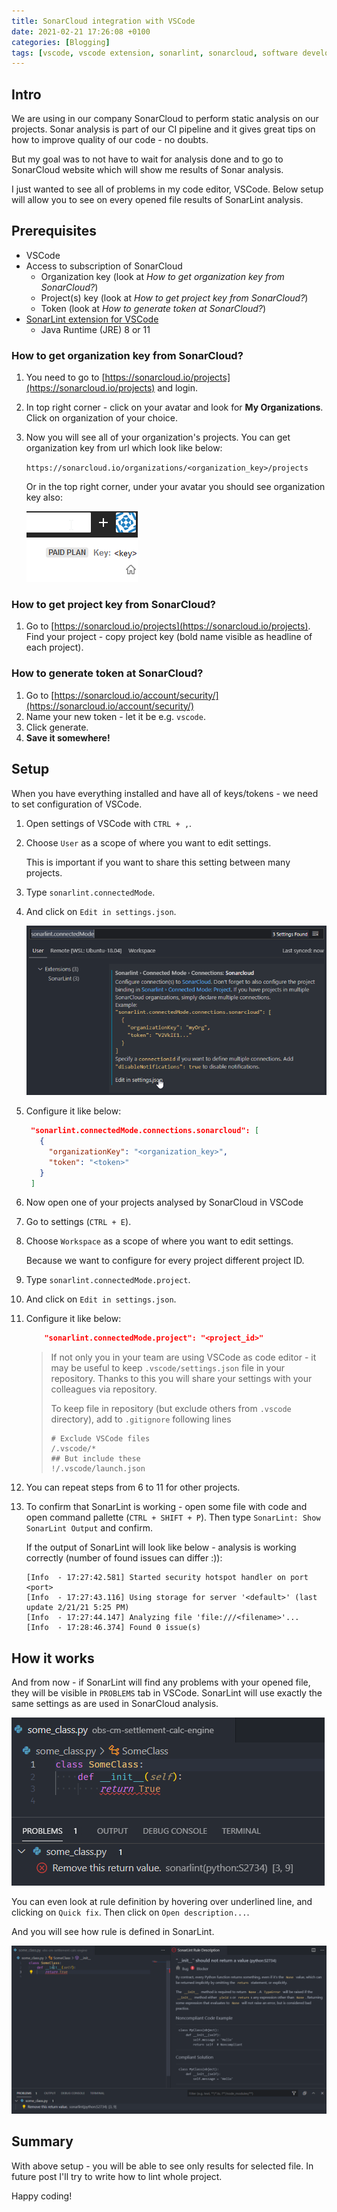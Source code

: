 ```yaml
---
title: SonarCloud integration with VSCode
date: 2021-02-21 17:26:08 +0100
categories: [Blogging]
tags: [vscode, vscode extension, sonarlint, sonarcloud, software development, programming]
---
```


## Intro

We are using in our company SonarCloud to perform static analysis on our projects.
Sonar analysis is part of our CI pipeline and it gives great tips on how to improve quality of our code - no doubts.

But my goal was to not have to wait for analysis done and to go to SonarCloud website which will show me results of Sonar analysis.

I just wanted to see all of problems in my code editor, VSCode. Below setup will allow you to see on every opened file results of SonarLint analysis.

## Prerequisites

- VSCode
- Access to subscription of SonarCloud
  - Organization key (look at *How to get organization key from SonarCloud?*)
  - Project(s) key (look at *How to get project key from SonarCloud?*)
  - Token (look at *How to generate token at SonarCloud?*)
- [SonarLint extension for VSCode](https://marketplace.visualstudio.com/items?itemName=SonarSource.sonarlint-vscode)
  - Java Runtime (JRE) 8 or 11

### How to get organization key from SonarCloud?

1. You need to go to [https://sonarcloud.io/projects](https://sonarcloud.io/projects) and login.
2. In top right corner - click on your avatar and look for **My Organizations**. Click on organization of your choice.
3. Now you will see all of your organization's projects. You can get organization key from url which look like below:

   `https://sonarcloud.io/organizations/<organization_key>/projects`

   Or in the top right corner, under your avatar you should see organization key also:

   ![Screenshot with organization key](/assets/img/sonarlint/organization_key.png)

### How to get project key from SonarCloud?

1. Go to [https://sonarcloud.io/projects](https://sonarcloud.io/projects). Find your project - copy project key (bold name visible as headline of each project).

### How to generate token at SonarCloud?

1. Go to [https://sonarcloud.io/account/security/](https://sonarcloud.io/account/security/)
2. Name your new token - let it be e.g. `vscode`.
3. Click generate.
4. **Save it somewhere!**

## Setup

When you have everything installed and have all of keys/tokens - we need to set configuration of VSCode.

1. Open settings of VSCode with `CTRL + ,`.
2. Choose `User` as a scope of where you want to edit settings.

   This is important if you want to share this setting between many projects.

3. Type `sonarlint.connectedMode`.
4. And click on `Edit in settings.json`.

   ![Screenshot with connectedMode setting](/assets/img/sonarlint/setting-connectedmode.png)

5. Configure it like below:

   ```json
    "sonarlint.connectedMode.connections.sonarcloud": [
      {
        "organizationKey": "<organization_key>",
        "token": "<token>"
      }
    ]
   ```

6. Now open one of your projects analysed by SonarCloud in VSCode
7. Go to settings (`CTRL + E`).
8. Choose `Workspace` as a scope of where you want to edit settings.

   Because we want to configure for every project different project ID.

9. Type `sonarlint.connectedMode.project`.
10. And click on `Edit in settings.json`.
11. Configure it like below:

    ```json
        "sonarlint.connectedMode.project": "<project_id>"
    ```

    > If not only you in your team are using VSCode as code editor - it may be useful to keep `.vscode/settings.json` file in your repository. Thanks to this you will share your settings with your colleagues via repository.
    >
    > To keep file in repository (but exclude others from `.vscode` directory), add to `.gitignore` following lines
    >
    > ```none
    > # Exclude VSCode files
    > /.vscode/*
    > ## But include these
    > !/.vscode/launch.json
    > ```

12. You can repeat steps from 6 to 11 for other projects.
13. To confirm that SonarLint is working - open some file with code and open command pallette
    (`CTRL + SHIFT + P`). Then type `SonarLint: Show SonarLint Output` and confirm.

    If the output of SonarLint will look like below - analysis is working correctly (number of found issues can differ :)):

    ```log
    [Info  - 17:27:42.581] Started security hotspot handler on port <port>
    [Info  - 17:27:43.116] Using storage for server '<default>' (last update 2/21/21 5:25 PM)
    [Info  - 17:27:44.147] Analyzing file 'file:///<filename>'...
    [Info  - 17:28:46.374] Found 0 issue(s)
    ```

## How it works

And from now - if SonarLint will find any problems with your opened file, they will be visible in `PROBLEMS` tab in VSCode.
SonarLint will use exactly the same settings as are used in SonarCloud analysis.

![Lint example](/assets/img/sonarlint/lint-example.png)

You can even look at rule definition by hovering over underlined line, and clicking on `Quick fix`. Then click on `Open description...`.

And you will see how rule is defined in SonarLint.

![Description of rule](/assets/img/sonarlint/full-rule-explanation.png)

## Summary

With above setup - you will be able to see only results for selected file.
In future post I'll try to write how to lint whole project.

Happy coding!
